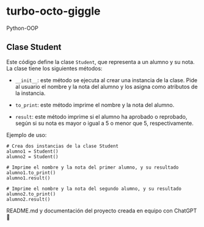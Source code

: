 # turbo-octo-giggle
Python-OOP

## Clase Student

Este código define la clase `Student`, que representa a un alumno y su nota. La clase tiene los siguientes métodos:

+ `__init__`: este método se ejecuta al crear una instancia de la clase. Pide al usuario el nombre y la nota del alumno y los asigna como atributos de la instancia.

+ `to_print`: este método imprime el nombre y la nota del alumno.

+ `result`: este método imprime si el alumno ha aprobado o reprobado, según si su nota es mayor o igual a 5 o menor que 5, respectivamente.

Ejemplo de uso:

~~~
# Crea dos instancias de la clase Student
alumno1 = Student()
alumno2 = Student()

# Imprime el nombre y la nota del primer alumno, y su resultado
alumno1.to_print()
alumno1.result()

# Imprime el nombre y la nota del segundo alumno, y su resultado
alumno2.to_print()
alumno2.result()
~~~

README.md y documentación del proyecto creada en equipo con ChatGPT 💚

